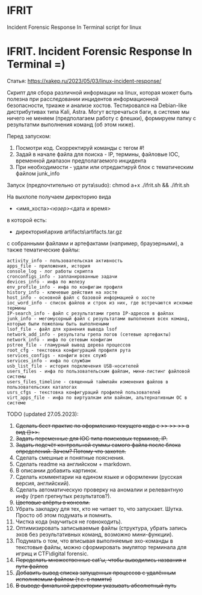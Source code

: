 # IFRIT
Incident Forensic Response In Terminal script for linux

# IFRIT. Incident Forensic Response In Terminal =)
Статья: https://xakep.ru/2023/05/03/linux-incident-response/

Скрипт для сбора различной информации на linux, которая может быть полезна при расследовании инцидентов информационной безопасности, триаже и анализе хостов.
Тестировался на Debian-like дистрибутивах типа Kali, Astra. Могут встречаться баги, в системе мы ничего не меняем (предполагаем работу с флешки), формируем папку с результатми выполнения команд (об этом ниже).

Перед запуском:
1) Посмотри код. Скорректируй команды с тегом #!
2) Задай в начале файла для поиска - IP, термины, файловые IOC, временной диапазон предполагаемого инцидента
3) При необходимости - удали или отредактируй блок с тематическим файлом junk_info

Запуск (предпочтительно от рута\sudo):
	chmod a+x ./ifrit.sh && ./ifrit.sh

На выхлопе получаем директорию вида 
- <имя_хоста>_<юзер>_<дата и время>

в которой есть:

- директория\архив  artifacts\artifacts.tar.gz 
 
с собранными файлами и артефактами (например, браузерными), а также тематические файлы:

	activity_info - пользовательская активность
	apps_file - приложения, история 
	console_log - лог работы скрипта
	cronconfigs_info - запланированные задачи
	devices_info - инфа по железу
	env_profile_info - инфа по конфигам профиля
	history_info - ключевые действия на хосте 
	host_info - основной файл с базовой информацией о хосте
	ioc_word_info - список файлов и строк из них, где встречаются искомые термины
	IP-search_info - файл с результатами грепа IP-адресов в файлах
	junk_info - мегомусорный файл с результатами выполнения всех команд, которые были пожеланы быть выполнеными
	lsof_file - файл для хранения вывода lsof
	network_add_info - результаты грепа логов (сетевые артефакты)
	network_info - инфа по сетевым конфигам
	pstree_file - гламурный вывод дерева процессов
	root_cfg - текстовка конфигураций профиля рута
	services_configs - конфиги всех служб
	services_info - инфа по службам
	usb_list_file - история подключения USB-носителей
	users_files - инфа по пользовательским файлам, мини-листинг файловой системы
	users_files_timeline - священный таймлайн изменения файлов в пользовательских каталогах
	usrs_cfgs - текстовка конфигураций профилей пользователей
	virt_apps_file - инфа по виртуалкам или вайнам, альтернативным ОС в системе


TODO (updated 27.05.2023):
1. ~~Сделать бест практис по оформлению текущего кода с >> >> >> в вид {}>>.~~
2. ~~Задать переменные для IOC типа поисковых терминов, IP.~~
3. ~~Задать подсчёт контрольной суммы самого файла после блока определений. Зачем? Потому что захотел.~~
4. Сделать смешные и понятные пояснения.
5. Сделать readme на английском + markdown.
6. В описании добавить картинок.
7. Сделать комментарии на едином языке и оформлении (русская версия, английский).
8. Сделать автоматическую проверку на аномалии и релевантную инфу (греп грепнутых результатов?).
9. ~~Цветовые алёрты в консоли.~~
10. Убрать закладку для тех, кто не читает то, что запускает. Шутка. Просто об этом подумать и помнить.
11. Чистка кода (научиться не говнокодить).
12. Оптимизировать записываемые файлы (структура, убрать запись эхов без результативных команд, возможно мини-функции).
13. Подумать о том, что вписывая выполняемые эхо-команды в текстовые файлы, можно сформировать эмулятор терминала для игрищ и CTF\digital forensic.
14. ~~Переделать множественные cat'ы, чтобы выводились названия и пути файлов~~
15. ~~Добавить вывод списка запущенных процессов с удалённым исполняемым файлом (т.е. в памяти)~~
16. ~~В выводе финальной директории указывать абсолютный путь~~
